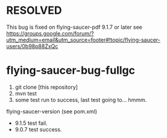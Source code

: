 # RESOLVED

This bug is fixed on flying-saucer-pdf 9.1.7 or later
see https://groups.google.com/forum/?utm_medium=email&utm_source=footer#!topic/flying-saucer-users/0b98p88ZxQc

# flying-saucer-bug-fullgc

1. git clone [this repository]
2. mvn test
3. some test run to success, last test going to... hmmm.

flying-saucer-version (see pom.xml)

* 9.1.5 test fail.
* 9.0.7 test success.


